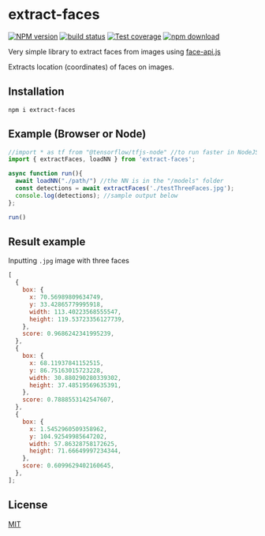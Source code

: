 # extract-faces

[![NPM version][npm-image]][npm-url]
[![build status][ci-image]][ci-url]
[![Test coverage][codecov-image]][codecov-url]
[![npm download][download-image]][download-url]

Very simple library to extract faces from images using [face-api.js](https://github.com/vladmandic/face-api)

Extracts location (coordinates) of faces on images.

## Installation

`npm i extract-faces`

## Example (Browser or Node)

```js
//import * as tf from "@tensorflow/tfjs-node" //to run faster in NodeJS, no call needed
import { extractFaces, loadNN } from 'extract-faces';

async function run(){
  await loadNN("./path/") //the NN is in the "/models" folder
  const detections = await extractFaces('./testThreeFaces.jpg');
  console.log(detections); //sample output below
};

run()
```

## Result example

Inputting `.jpg` image with three faces

```javascript
[
  {
    box: {
      x: 70.56989809634749,
      y: 33.42865779995918,
      width: 113.40223568555547,
      height: 119.53723356127739,
    },
    score: 0.9686242341995239,
  },
  {
    box: {
      x: 68.11937841152515,
      y: 86.75163015723228,
      width: 30.880290280339302,
      height: 37.48519569635391,
    },
    score: 0.7888553142547607,
  },
  {
    box: {
      x: 1.5452960509358962,
      y: 104.92549985647202,
      width: 57.86328758172625,
      height: 71.66649997234344,
    },
    score: 0.6099629402160645,
  },
];
```

## License

[MIT](./LICENSE)

[npm-image]: https://img.shields.io/npm/v/extract-faces.svg
[npm-url]: https://www.npmjs.com/package/extract-faces
[ci-image]: https://github.com/santimirandarp/extract-faces/workflows/Node.js%20CI/badge.svg?branch=main
[ci-url]: https://github.com/santimirandarp/extract-faces/actions?query=workflow%3A%22Node.js+CI%22
[codecov-image]: https://img.shields.io/codecov/c/github/santimirandarp/extract-faces.svg
[codecov-url]: https://codecov.io/gh/santimirandarp/extract-faces
[download-image]: https://img.shields.io/npm/dm/extract-faces.svg
[download-url]: https://www.npmjs.com/package/extract-faces
